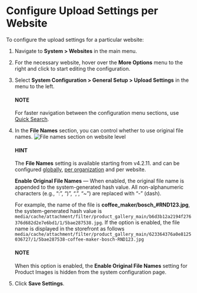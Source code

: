 <a id="upload-settings-website"></a>

# Configure Upload Settings per Website

To configure the upload settings for a particular website:

1. Navigate to **System > Websites** in the main menu.
2. For the necessary website, hover over the <i class="fa fa-ellipsis-h fa-lg" aria-hidden="true"></i> **More Options** menu to the right and click <i class="fas fa-cog" aria-hidden="true"></i> to start editing the configuration.
3. Select **System Configuration > General Setup > Upload Settings** in the menu to the left.

   #### NOTE
   For faster navigation between the configuration menu sections, use [Quick Search](../../../../configuration/quick-search.md#user-guide-system-configuration-quick-search).
4. In the **File Names** section, you can control whether to use original file names.
   ![File names section on website level](user/img/system/websites/web_configuration/upload_settings_websites.png)

   #### HINT
   The **File Names** setting is available starting from v4.2.11. and can be configured [globally](../../../../configuration/system/general-setup/upload.md#admin-configuration-upload-settings), [per organization](../../../../user-management/organizations/org-configuration/general-setup-org/organization-upload-settings.md#configuration-guide-system-configuration-general-setup-sysconfig-upload-settings-organization) and per website.

   **Enable Original File Names** — When enabled, the original file name is appended to the system-generated hash value. All non-alphanumeric characters (e.g., “:”, “)”, “,”, “~”) are replaced with “-” (dash).

   For example, the name of the file is **coffee_maker/bosch_#RND123.jpg**, the system-generated hash value is `media/cache/attachment/filter/product_gallery_main/b6d3b12a2194f276376d682d2e7e6bd1/1/5bae287538.jpg`. If the option is enabled, the file name is displayed in the storefront as follows `media/cache/attachment/filter/product_gallery_main/623364376a0e8125036727/1/5bae287538-coffee-maker-bosch-RND123.jpg`

   #### NOTE
   When this option is enabled, the **Enable Original File Names** setting for Product Images is hidden from the system configuration page.
5. Click **Save Settings**.

<!-- fa-bars = fa-navicon -->
<!-- Ic Tiles is used as Set As Default in saved views, and as tiles in display layout options -->
<!-- IcPencil refers to Rename in Commerce and Inline Editing in CRM -->
<!-- Check mark in the square. -->
<!-- SortDesc is also used as drop-down arrow -->

